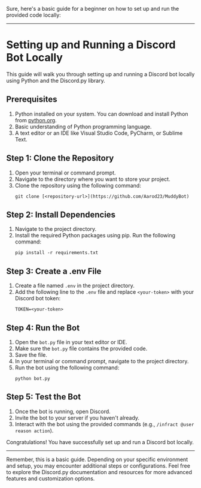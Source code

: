 Sure, here's a basic guide for a beginner on how to set up and run the provided code locally:

---

# Setting up and Running a Discord Bot Locally

This guide will walk you through setting up and running a Discord bot locally using Python and the Discord.py library.

## Prerequisites
1. Python installed on your system. You can download and install Python from [python.org](https://www.python.org/downloads/).
2. Basic understanding of Python programming language.
3. A text editor or an IDE like Visual Studio Code, PyCharm, or Sublime Text.

## Step 1: Clone the Repository
1. Open your terminal or command prompt.
2. Navigate to the directory where you want to store your project.
3. Clone the repository using the following command:
    ```
    git clone [<repository-url>](https://github.com/Aarod23/MuddyBot)
    ```
   
## Step 2: Install Dependencies
1. Navigate to the project directory.
2. Install the required Python packages using pip. Run the following command:
    ```
    pip install -r requirements.txt
    ```

## Step 3: Create a .env File
1. Create a file named `.env` in the project directory.
2. Add the following line to the `.env` file and replace `<your-token>` with your Discord bot token:
    ```
    TOKEN=<your-token>
    ```

## Step 4: Run the Bot
1. Open the `bot.py` file in your text editor or IDE.
2. Make sure the `bot.py` file contains the provided code.
3. Save the file.
4. In your terminal or command prompt, navigate to the project directory.
5. Run the bot using the following command:
    ```
    python bot.py
    ```

## Step 5: Test the Bot
1. Once the bot is running, open Discord.
2. Invite the bot to your server if you haven't already.
3. Interact with the bot using the provided commands (e.g., `/infract @user reason action`).

Congratulations! You have successfully set up and run a Discord bot locally.

---

Remember, this is a basic guide. Depending on your specific environment and setup, you may encounter additional steps or configurations. Feel free to explore the Discord.py documentation and resources for more advanced features and customization options.
